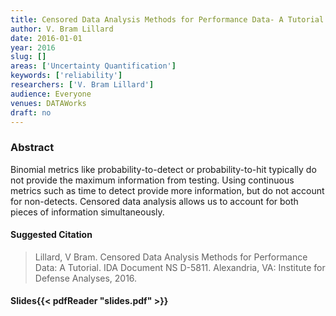 ```yaml
---
title: Censored Data Analysis Methods for Performance Data- A Tutorial
author: V. Bram Lillard
date: 2016-01-01
year: 2016
slug: []
areas: ['Uncertainty Quantification']
keywords: ['reliability']
researchers: ['V. Bram Lillard']
audience: Everyone
venues: DATAWorks
draft: no
---
```




### Abstract
Binomial metrics like probability-to-detect or probability-to-hit typically do not provide the maximum information from testing. Using continuous metrics such as time to detect provide more information, but do not account for non-detects. Censored data analysis allows us to account for both pieces of information simultaneously.

#### Suggested Citation
> Lillard, V Bram. Censored Data Analysis Methods for Performance Data: A Tutorial. IDA Document NS D-5811. Alexandria, VA: Institute for Defense Analyses, 2016.

#### Slides{{< pdfReader "slides.pdf" >}}




